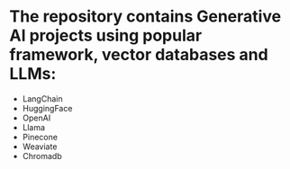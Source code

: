 # The repository contains Generative AI projects using popular framework, vector databases and LLMs:
* LangChain
* HuggingFace
* OpenAI
* Llama
* Pinecone
* Weaviate
* Chromadb
